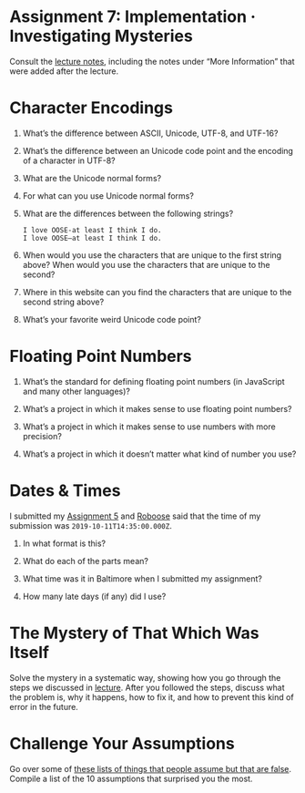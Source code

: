 # Assignment 7: Implementation · Investigating Mysteries

Consult the [lecture notes](/lectures/7), including the notes under “More Information” that were added after the lecture.

# Character Encodings

1. What’s the difference between ASCII, Unicode, UTF-8, and UTF-16?

2. What’s the difference between an Unicode code point and the encoding of a character in UTF-8?

3. What are the Unicode normal forms?

4. For what can you use Unicode normal forms?

5. What are the differences between the following strings?

   ```
   I love OOSE-at least I think I do.
   I love OOSE—at least I think I do.
   ```

6. When would you use the characters that are unique to the first string above? When would you use the characters that are unique to the second?

7. Where in this website can you find the characters that are unique to the second string above?

8. What’s your favorite weird Unicode code point?

# Floating Point Numbers

1. What’s the standard for defining floating point numbers (in JavaScript and many other languages)?

2. What’s a project in which it makes sense to use floating point numbers?

3. What’s a project in which it makes sense to use numbers with more precision?

4. What’s a project in which it doesn’t matter what kind of number you use?

# Dates & Times

I submitted my [Assignment 5](/assignments/5) and [Roboose](https://github.com/jhu-oose/roboose) said that the time of my submission was `2019-10-11T14:35:00.000Z`.

1. In what format is this?

2. What do each of the parts mean?

3. What time was it in Baltimore when I submitted my assignment?

4. How many late days (if any) did I use?

# The Mystery of That Which Was Itself

Solve the mystery in a systematic way, showing how you go through the steps we discussed in [lecture](/lectures/7). After you followed the steps, discuss what the problem is, why it happens, how to fix it, and how to prevent this kind of error in the future.

# Challenge Your Assumptions

Go over some of [these lists of things that people assume but that are false](https://github.com/kdeldycke/awesome-falsehood). Compile a list of the 10 assumptions that surprised you the most.
